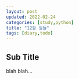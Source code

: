 ```yaml
---
layout: post
updated: 2022-02-24
categories: [study,python]
title: "12할 일들"
tags: [diary,todo]
---
```


## Sub Title

blah blah...
